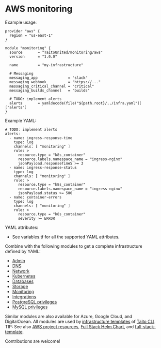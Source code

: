 # AWS monitoring

Example usage:

```
provider "aws" {
  region = "us-east-1"
}

module "monitoring" {
  source       = "TaitoUnited/monitoring/aws"
  version      = "1.0.0"

  name         = "my-infrastructure"

  # Messaging
  messaging_app              = "slack"
  messaging_webhook          = "https://..."
  messaging_critical_channel = "critical"
  messaging_builds_channel   = "builds"

  # TODO: implement alerts
  alerts       = yamldecode(file("${path.root}/../infra.yaml"))["alerts"]
}
```

Example YAML:

```
# TODO: implement alerts
alerts:
  - name: ingress-response-time
    type: log
    channels: [ "monitoring" ]
    rule: >
      resource.type = "k8s_container"
      resource.labels.namespace_name = "ingress-nginx"
      jsonPayload.responseTimeS >= 3
  - name: ingress-response-status
    type: log
    channels: [ "monitoring" ]
    rule: >
      resource.type = "k8s_container"
      resource.labels.namespace_name = "ingress-nginx"
      jsonPayload.status >= 500
  - name: container-errors
    type: log
    channels: [ "monitoring" ]
    rule: >
      resource.type = "k8s_container"
      severity >= ERROR
```

YAML attributes:

- See variables.tf for all the supported YAML attributes.

Combine with the following modules to get a complete infrastructure defined by YAML:

- [Admin](https://registry.terraform.io/modules/TaitoUnited/admin/aws)
- [DNS](https://registry.terraform.io/modules/TaitoUnited/dns/aws)
- [Network](https://registry.terraform.io/modules/TaitoUnited/network/aws)
- [Kubernetes](https://registry.terraform.io/modules/TaitoUnited/kubernetes/aws)
- [Databases](https://registry.terraform.io/modules/TaitoUnited/databases/aws)
- [Storage](https://registry.terraform.io/modules/TaitoUnited/storage/aws)
- [Monitoring](https://registry.terraform.io/modules/TaitoUnited/monitoring/aws)
- [Integrations](https://registry.terraform.io/modules/TaitoUnited/integrations/aws)
- [PostgreSQL privileges](https://registry.terraform.io/modules/TaitoUnited/privileges/postgresql)
- [MySQL privileges](https://registry.terraform.io/modules/TaitoUnited/privileges/mysql)

Similar modules are also available for Azure, Google Cloud, and DigitalOcean. All modules are used by [infrastructure templates](https://taitounited.github.io/taito-cli/templates#infrastructure-templates) of [Taito CLI](https://taitounited.github.io/taito-cli/). TIP: See also [AWS project resources](https://registry.terraform.io/modules/TaitoUnited/project-resources/aws), [Full Stack Helm Chart](https://github.com/TaitoUnited/taito-charts/blob/master/full-stack), and [full-stack-template](https://github.com/TaitoUnited/full-stack-template).

Contributions are welcome!
